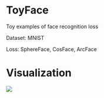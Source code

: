 # ToyFace
Toy examples of face recognition loss

Dataset: MNIST

Loss: SphereFace, CosFace, ArcFace

# Visualization

![](https://github.com/PeizeSun/ToyFace/blob/master/sphereface_train.gif)
